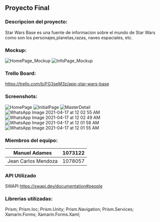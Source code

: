 ## Proyecto Final 
 
### Descripcion del proyecto:
 
Star Wars Base es una fuente de informacion sobre
el mundo de Star Wars como son los personajes,planetas,razas,
naves espaciales, etc.
 
### Mockup:

![HomePage_Mockup](https://user-images.githubusercontent.com/73866099/115101306-e67a4d00-9f10-11eb-887c-bb1e892e8f58.PNG)
![InfoPage_Mockup](https://user-images.githubusercontent.com/73866099/115101307-e7ab7a00-9f10-11eb-9e9b-9e8d88311378.PNG)

### Trello Board:
https://trello.com/b/FG3seM3z/app-star-wars-base

### Screenshots:

![HomePage](https://user-images.githubusercontent.com/73866099/115101296-cb0f4200-9f10-11eb-8587-0a3d3ad92e42.PNG)
![InitialPage](https://user-images.githubusercontent.com/73866099/115101297-cc406f00-9f10-11eb-93a1-139e124c6473.PNG)
![MasterDetail](https://user-images.githubusercontent.com/73866099/115101299-cd719c00-9f10-11eb-8b21-a3c6ac9b82e8.PNG)
![WhatsApp Image 2021-04-17 at 12 02 55 AM](https://user-images.githubusercontent.com/73866099/115101300-cea2c900-9f10-11eb-884b-0f422532c941.jpeg)
![WhatsApp Image 2021-04-17 at 12 02 49 AM](https://user-images.githubusercontent.com/73866099/115101301-cfd3f600-9f10-11eb-9d53-b261a5244578.jpeg)
![WhatsApp Image 2021-04-17 at 12 01 58 AM](https://user-images.githubusercontent.com/73866099/115101303-debaa880-9f10-11eb-8d22-db3baa1017c2.jpeg)
![WhatsApp Image 2021-04-17 at 12 01 55 AM](https://user-images.githubusercontent.com/73866099/115101304-e0846c00-9f10-11eb-9058-bf91c2a09824.jpeg)

### Miembros del equipo:

Manuel Adames | 1073122
------------ | -------------
Jean Carlos Mendoza | 1078057


### API Utilizado
SWAPI https://swapi.dev/documentation#people

### Librerias utilizadas:
Prism;
Prism.Ioc;
Prism.Unity;
Prism.Navigation;
Prism.Services;
Xamarin.Forms;
Xamarin.Forms.Xaml;
